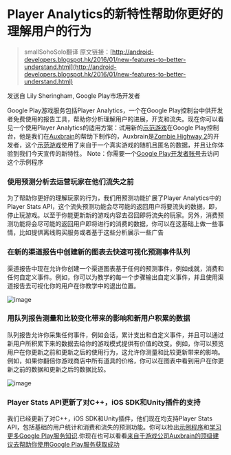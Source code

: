 # Player Analytics的新特性帮助你更好的理解用户的行为

> smallSohoSolo翻译 原文链接：[http://android-developers.blogspot.hk/2016/01/new-features-to-better-understand.html](http://android-developers.blogspot.hk/2016/01/new-features-to-better-understand.html)

发送自 Lily Sheringham, Google Play市场开发者

Google Play游戏服务包括Player Analytics，一个在Google Play控制台中供开发者免费使用的报告工具，帮助你分析理解用户的进展，开支和流失。现在你可以看见一个使用Player Analytics的适用方案：试用新的[示范游戏](https://play.google.com/apps/publish/?#BusinessDriversPlace:gt=1059826392430)在Google Play控制台，他是我们在[Auxbrain](https://play.google.com/store/apps/developer?id=Auxbrain+Inc&hl=en_GB)的帮助下制作的，Auxbrain是[Zombie Highway 2](https://play.google.com/store/apps/details?id=com.auxbrain.zh2&hl=en_GB)的开发者，这个[示范游戏](https://play.google.com/apps/publish/?#BusinessDriversPlace:gt=1059826392430)使用了来自于一个真实游戏的随机且匿名的数据，并且让你体验到我们今天宣传的新特性。
Note：你需要一个[Google Play开发者账号](https://support.google.com/googleplay/android-developer/answer/6112435)去访问这个示例程序

### 使用预测分析去运营玩家在他们流失之前

为了帮助你更好的理解玩家的行为，我们用预测功能扩展了Player Analytics中的Player Stats API，这个流失预测功能会尽可能的返回用户将要流失的数据，即，停止玩游戏。以至于你能更新新的游戏内容去召回即将流失的玩家。另外，消费预测功能将会尽可能的返回用户即将进行的消费的数据，你可以在这基础上做一些事情，比如提供离线购买服务或者基于这些分析展示一些广告

### 在新的渠道报告中创建新的图表去快速可视化预测事件队列

渠道报告中现在允许你创建一个渠道图表基于任何的预测事件，例如成就，消费和任何自定义事件。例如，你可以为教学的每一个步骤输出自定义事件，并且使用渠道报告去可视化你的用户在你教学中的退出位置。

![image](http://2.bp.blogspot.com/-ROsTzjmFOE8/VqZZbDalxuI/AAAAAAAAChI/8h3ARxIlwpk/s1600/image00.png)

### 用队列报告测量和比较变化带来的影响和新用户积累的数据

队列报告允许你采集任何事件，例如会话，累计支出和自定义事件，并且可以通过新用户所积累下来的数据去给你的游戏模式提供有价值的改变。例如，你可以预览用户在你更新之前和更新之后的使用行为，这允许你测量和比较更新带来的影响。例如，如果你翻倍你游戏商店中所有道具的价格，你可以在图表中看到用户在你更新之前的数据和更新之后的数据比较。

![image](http://3.bp.blogspot.com/-z1IumLkBm3A/VqZZgnJmEaI/AAAAAAAAChQ/QX9kkrGOcZs/s1600/image01.png)

### Player Stats API更新了对C++，iOS SDK和Unity插件的支持

我们已经更新了对C++，iOS SDK和Unity插件，他们现在均支持Player Stats API，包括基础的用户统计和消费和流失的预测功能。你可以检出[示例程序](https://play.google.com/apps/publish/?#BusinessDriversPlace:gt=1059826392430)和[学习更多Google Play服务知识](https://developers.google.com/games/services/?utm_campaign=play%20services_discussion_analytics_012516&utm_source=anddev&utm_medium=blog).你现在也可以看看[来自于游戏公司Auxbrain的顶级建议去帮助你使用Google Play服务获取成功](http://android-developers.blogspot.co.uk/2015/11/developer-tips-for-success-with-player.html)